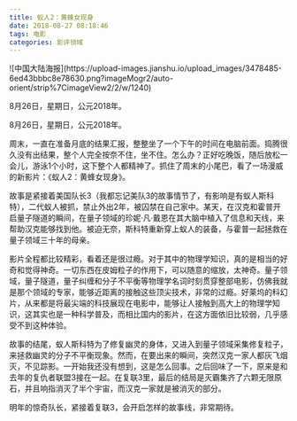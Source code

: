 ```yaml
---
title: 蚁人2：黄蜂女现身
date: 2018-08-27 08:18:46
tags: 电影
categories: 影评领域
---
```


<meta name="referrer" content="no-referrer" />
![中国大陆海报](https://upload-images.jianshu.io/upload_images/3478485-6ed43bbbc8e78630.png?imageMogr2/auto-orient/strip%7CimageView2/2/w/1240)

8月26日，星期日，公元2018年。

<!--more-->

8月26日，星期日，公元2018年。

周末，一直在准备月底的结果汇报，整整坐了一个下午的时间在电脑前面。捣腾很久没有出结果，整个人完全按奈不住，坐不住。怎么办？正好吃晚饭，随后放松一会儿，游泳1个小时，这下整个人都精神了。抓住了周末的小尾巴，看了一场漫威的新影片：《蚁人2：黄蜂女现身》。

故事是紧接着美国队长3（我都忘记美队3的故事情节了，有影响是有蚁人斯科特），二代蚁人被抓，禁止外出2年，被囚禁在自己家中。某天，在汉克和霍普开启量子隧道的瞬间，在量子领域的珍妮·凡·戴恩在其大脑中植入了信息和天线，来帮助汉克能够找到他。被迫无奈，斯科特重新穿上蚁人的装备，与霍普一起拯救在量子领域三十年的母亲。

影片全程都比较精彩，看着还是很过瘾。对于其中的物理学知识，真的是相当的好奇和觉得神奇。一切东西在皮姆粒子的作用下，可以随意的缩放，太神奇。量子领域，量子隧道，量子纠缠和分子不平衡等物理学名词时刻贯穿整部电影，仿佛我就是那个领域的专家，能够近距离的接触这些顶尖技术，非常的过瘾。好莱坞的科幻片，从来都是将最尖端的科技展现在电影中，能够让人接触到高大上的物理学知识，这其实也是一种科学普及，而相比国内的影片，在这方面依旧比较弱，几乎感受不到这种体验。

故事的结尾，蚁人斯科特为了修复幽灵的身体，又进入到量子领域采集修复粒子，来拯救幽灵的分子不平衡现象。然而，在要出来的瞬间，突然汉克一家人都灰飞烟灭，不见踪影。一开始我还没有想到，这是怎么回事。之后回味了一下，原来是和去年的复仇者联盟3接在一起。在复联3里，最后的结局是灭霸集齐了六颗无限原石，并且响指消灭了半个宇宙，而汉克一家就是被消灭的部分。

明年的惊奇队长，紧接着复联3，会开启怎样的故事线，非常期待。